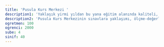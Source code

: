 ```yaml
---
title: 'Pusula Kurs Merkezi '
description1: 'Yaklaşık yirmi yıldan bu yana eğitim alanında kaliteli, yenilikçi ve çağdaş eğitim anlayışıyla başarılarını sürdüren, sürekli kendini geliştiren ve sağlam adımlarla büyüyen Pusula Kurs Merkezi, geleceğin başarılı bireylerinin yetişmesine katkı sağlıyor ve onlara birçok eğitimin birçok alanında destek oluyor. Yılların deneyim ve bilgi birikimi ile Pusula Kurs Merkezi, öğrencilerinin başarılı olmaları için önemli fırsatlar ve çalışma ortamı sunuyor. '
description2: 'Pusula Kurs Merkezinin sınavlara yaklaşımı, ölçme-değerlendirme alanındaki uzmanlığı, mentör öğretmen-rehberlik birimi iş birliğiyle öğrencilerimizi liselere ve üniversiteye hazırlıyoruz.'
ogretmen: 100
ogrenci: 2000
sube: 4
sinif: 40
---
```

